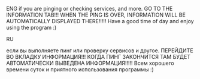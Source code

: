 ENG
if you are pinging or checking services, and more. GO TO THE INFORMATION TAB!!! WHEN THE PING IS OVER, INFORMATION WILL BE AUTOMATICALLY DISPLAYED THERE!!!!! Have a good time of day and enjoy using the program :)

RU

если вы выполняете пинг или проверку сервисов и другое. ПЕРЕЙДИТЕ ВО ВКЛАДКУ ИНФОРМАЦИЯ!!! КОГДА ПИНГ ЗАКОНЧИТСЯ ТАМ БУДЕТ АВТОМАТИЧЕСКИ ВЫВЕДЕНА ИНФОРМАЦИЯ!!!!! Всем хорошего времени суток и приятного использования программы :)
